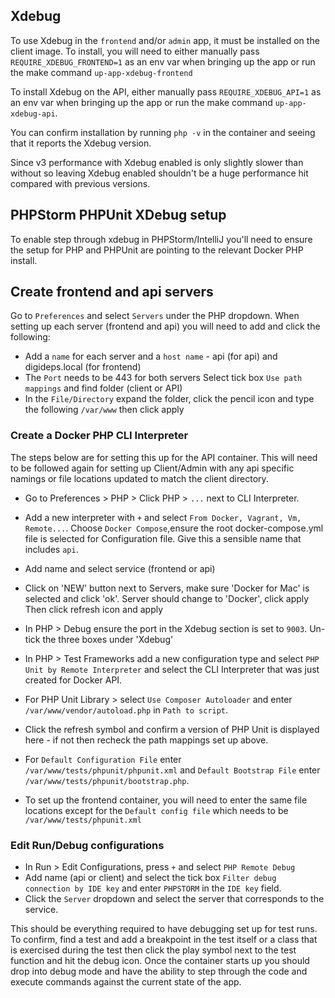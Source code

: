## Xdebug

To use Xdebug in the `frontend` and/or `admin` app, it must be installed on the client image. To install, you will need
to either manually pass `REQUIRE_XDEBUG_FRONTEND=1` as an env var when bringing up the app or run the make
command `up-app-xdebug-frontend`

To install Xdebug on the API, either manually pass `REQUIRE_XDEBUG_API=1` as an env var when bringing up the app or run
the make command `up-app-xdebug-api`.

You can confirm installation by running `php -v` in the container and seeing that it reports the Xdebug version.

Since v3 performance with Xdebug enabled is only slightly slower than without so leaving Xdebug enabled shouldn't be a
huge performance hit compared with previous versions.

## PHPStorm PHPUnit XDebug setup

To enable step through xdebug in PHPStorm/IntelliJ you'll need to ensure the setup for PHP and PHPUnit are pointing to
the relevant Docker PHP install.

## Create frontend and api servers

Go to `Preferences` and select `Servers` under the PHP dropdown. When setting up each server (frontend and api) you will
need to add and click the following:

* Add a `name` for each server and a `host name` - api (for api) and digideps.local (for frontend)
* The `Port` needs to be 443 for both servers Select tick box `Use path mappings` and find folder (client or API)
* In the `File/Directory` expand the folder, click the pencil icon and type the following `/var/www` then click apply

### Create a Docker PHP CLI Interpreter

The steps below are for setting this up for the API container. This will need to be followed again for setting up
Client/Admin with any api specific namings or file locations updated to match the client directory.

* Go to Preferences > PHP > Click PHP > `...` next to CLI Interpreter.

* Add a new interpreter with `+` and select `From Docker, Vagrant, Vm, Remote...`. Choose `Docker Compose`,ensure the
  root docker-compose.yml file is selected for Configuration file. Give this a sensible name that includes `api`.
* Add name and select service (frontend or api)
* Click on 'NEW' button next to Servers, make sure 'Docker for Mac' is selected and click 'ok'. Server should change
  to 'Docker', click apply Then click refresh icon and apply

* In PHP > Debug ensure the port in the Xdebug section is set to `9003`. Un-tick the three boxes under 'Xdebug'

* In PHP > Test Frameworks add a new configuration type and select `PHP Unit by Remote Interpreter` and select the CLI
  Interpreter that was just created for Docker API.
* For PHP Unit Library > select `Use Composer Autoloader` and enter `/var/www/vendor/autoload.php` in `Path to script`.
* Click the refresh symbol and confirm a version of PHP Unit is displayed here - if not then recheck the path mappings set up above.
* For `Default Configuration File` enter `/var/www/tests/phpunit/phpunit.xml` and `Default Bootstrap File`
  enter `/var/www/tests/phpunit/bootstrap.php`.

* To set up the frontend container, you will need to enter the same file locations except for the `Default config file`
  which needs to be `/var/www/tests/phpunit.xml`

### Edit Run/Debug configurations

* In Run > Edit Configurations, press `+` and select `PHP Remote Debug`
* Add name (api or client) and select the tick box `Filter debug connection by IDE key` and enter `PHPSTORM` in
  the `IDE key` field.
* Click the `Server` dropdown and select the server that corresponds to the service.

This should be everything required to have debugging set up for test runs. To confirm, find a test and add a breakpoint
in the test itself or a class that is exercised during the test then click the play symbol next to the test function and
hit the debug icon. Once the container starts up you should drop into debug mode and have the ability to step through
the code and execute commands against the current state of the app.
